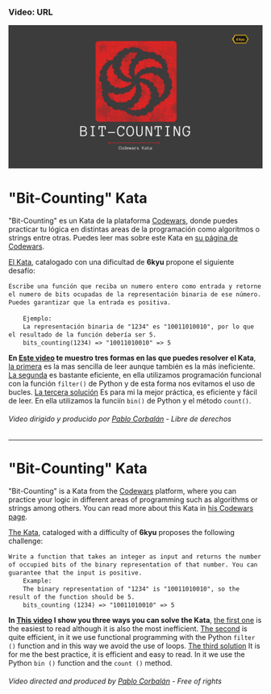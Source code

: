 ### Video: URL
![Video banner](https://github.com/PabloCorbCon/youtube/blob/master/bit_counting_solution/images/banner.png "banner")
# "Bit-Counting" Kata
"Bit-Counting" es un Kata de la plataforma [Codewars](https://www.codewars.com), donde puedes practicar tu lógica en distintas areas de la programación como algoritmos o strings entre otras.
Puedes leer mas sobre este Kata en [su página de Codewars](https://www.codewars.com/kata/526571aae218b8ee490006f4).

[El Kata](https://www.codewars.com/kata/526571aae218b8ee490006f4), catalogado con una dificultad de **6kyu** propone el siguiente desafío:
```
Escribe una función que reciba un numero entero como entrada y retorne el numero de bits ocupadas de la representación binaria de ese número. Puedes garantizar que la entrada es positiva.

 	Ejemplo:
 	La representación binaria de "1234" es "10011010010", por lo que el resultado de la función debería ser 5.
 	bits_counting(1234) => "10011010010" => 5
```
**En [Este video](URL) te muestro tres formas en las que puedes resolver el Kata**, [la primera](https://github.com/PabloCorbCon/youtube/blob/master/bit_counting_solution/solution_1.py) es la mas sencilla de leer aunque también es la más ineficiente. [La segunda](https://github.com/PabloCorbCon/youtube/blob/master/bit_counting_solution/solution_2.py) es bastante eficiente, en ella utilizamos programación funcional con la función `filter()` de Python y de esta forma nos evitamos el uso de bucles. [La tercera solución](https://github.com/PabloCorbCon/youtube/blob/master/bit_counting_solution/solution_3.py) Es para mi la mejor práctica, es eficiente y fácil de leer. En ella utilizamos la funciín `bin()` de Python y el método `count()`.
###### Video dirigido y producido por [Pablo Corbalán](https://github.com/PabloCorbCon) - Libre de derechos

---

# "Bit-Counting" Kata
"Bit-Counting" is a Kata from the [Codewars](https://www.codewars.com) platform, where you can practice your logic in different areas of programming such as algorithms or strings among others.
You can read more about this Kata in [his Codewars page](https://www.codewars.com/kata/526571aae218b8ee490006f4).

[The Kata](https://www.codewars.com/kata/526571aae218b8ee490006f4), cataloged with a difficulty of **6kyu** proposes the following challenge:
```
Write a function that takes an integer as input and returns the number of occupied bits of the binary representation of that number. You can guarantee that the input is positive.
	Example:
 	The binary representation of "1234" is "10011010010", so the result of the function should be 5.
 	bits_counting (1234) => "10011010010" => 5
```
**In [This video](URL) I show you three ways you can solve the Kata**, [the first one](https://github.com/PabloCorbCon/youtube/blob/master/bit_counting_solution/solution_1.py ) is the easiest to read although it is also the most inefficient. [The second](https://github.com/PabloCorbCon/youtube/blob/master/bit_counting_solution/solution_2.py) is quite efficient, in it we use functional programming with the Python `filter ()` function and in this way we avoid the use of loops. [The third solution](https://github.com/PabloCorbCon/youtube/blob/master/bit_counting_solution/solution_3.py) It is for me the best practice, it is efficient and easy to read. In it we use the Python `bin ()` function and the `count ()` method.
###### Video directed and produced by [Pablo Corbalán](https://github.com/PabloCorbCon) - Free of rights